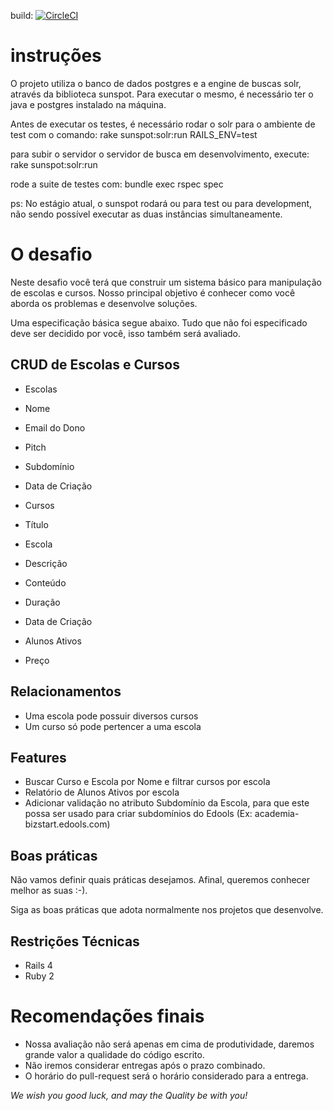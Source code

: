 build: [![CircleCI](https://circleci.com/gh/nathanpsouza/quero-trabalhar-no-edools_backend.svg?style=svg)](https://circleci.com/gh/nathanpsouza/quero-trabalhar-no-edools_backend)

# instruções

O projeto utiliza o banco de dados postgres e a engine de buscas solr, através da biblioteca sunspot. Para executar o mesmo, é necessário ter o java e postgres instalado na máquina.

Antes de executar os testes, é necessário rodar o solr para o ambiente de test com o comando:
rake sunspot:solr:run RAILS_ENV=test

para subir o servidor o servidor de busca em desenvolvimento, execute:
rake sunspot:solr:run

rode a suite de testes com:
bundle exec rspec spec

ps: No estágio atual, o sunspot rodará ou para test ou para development, não sendo possível executar as duas instâncias simultaneamente.



# O desafio

Neste desafio você terá que construir um sistema básico para manipulação de escolas e cursos. Nosso principal objetivo é conhecer como você aborda os problemas e desenvolve soluções.

Uma especificação básica segue abaixo. Tudo que não foi especificado deve ser decidido por você, isso também será avaliado.

## CRUD de Escolas e Cursos

- Escolas
 - Nome
 - Email do Dono
 - Pitch
 - Subdomínio
 - Data de Criação

- Cursos
 - Título
 - Escola
 - Descrição
 - Conteúdo
 - Duração
 - Data de Criação
 - Alunos Ativos
 - Preço

## Relacionamentos

- Uma escola pode possuir diversos cursos
- Um curso só pode pertencer a uma escola

## Features

- Buscar Curso e Escola por Nome e filtrar cursos por escola
- Relatório de Alunos Ativos por escola
- Adicionar validação no atributo Subdomínio da Escola, para que este possa ser usado para criar subdomínios do Edools (Ex: academia-bizstart.edools.com)

## Boas práticas

Não vamos definir quais práticas desejamos. Afinal, queremos conhecer melhor as suas :-).

Siga as boas práticas que adota normalmente nos projetos que desenvolve.

## Restrições Técnicas

- Rails 4
- Ruby 2

# Recomendações finais

- Nossa avaliação não será apenas em cima de produtividade, daremos grande valor a qualidade do código escrito.
- Não iremos considerar entregas após o prazo combinado.
- O horário do pull-request será o horário considerado para a entrega.

*We wish you good luck, and may the Quality be with you!*
